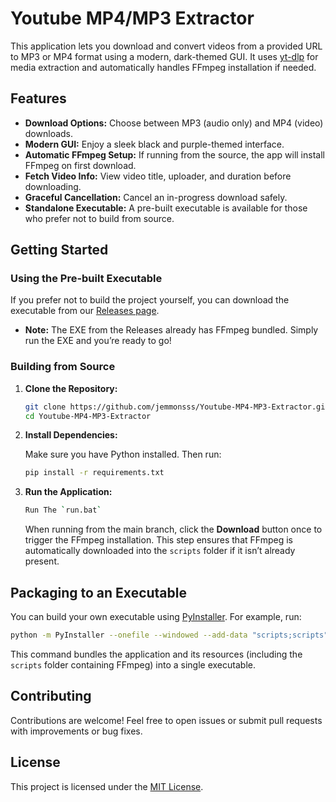 

# Youtube MP4/MP3 Extractor

This application lets you download and convert videos from a provided URL to MP3 or MP4 format using a modern, dark-themed GUI. It uses [yt-dlp](https://github.com/yt-dlp/yt-dlp) for media extraction and automatically handles FFmpeg installation if needed.

## Features

- **Download Options:** Choose between MP3 (audio only) and MP4 (video) downloads.
- **Modern GUI:** Enjoy a sleek black and purple-themed interface.
- **Automatic FFmpeg Setup:** If running from the source, the app will install FFmpeg on first download.
- **Fetch Video Info:** View video title, uploader, and duration before downloading.
- **Graceful Cancellation:** Cancel an in-progress download safely.
- **Standalone Executable:** A pre-built executable is available for those who prefer not to build from source.

## Getting Started

### Using the Pre-built Executable

If you prefer not to build the project yourself, you can download the executable from our [Releases page](https://github.com/jemmonsss/Youtube-MP4-MP3-Extractor/releases/download/tag/Youtube-MP4-MP3-Extractor.exe).

- **Note:** The EXE from the Releases already has FFmpeg bundled. Simply run the EXE and you’re ready to go!

### Building from Source

1. **Clone the Repository:**

   ```bash
   git clone https://github.com/jemmonsss/Youtube-MP4-MP3-Extractor.git
   cd Youtube-MP4-MP3-Extractor
   ```

2. **Install Dependencies:**

   Make sure you have Python installed. Then run:
   
   ```bash
   pip install -r requirements.txt
   ```

3. **Run the Application:**

   ```bash
   Run The `run.bat`
   ```

   When running from the main branch, click the **Download** button once to trigger the FFmpeg installation. This step ensures that FFmpeg is automatically downloaded into the `scripts` folder if it isn’t already present.

## Packaging to an Executable

You can build your own executable using [PyInstaller](https://pyinstaller.org/). For example, run:

```bash
python -m PyInstaller --onefile --windowed --add-data "scripts;scripts" --icon="jslogo.png" main.py
```

This command bundles the application and its resources (including the `scripts` folder containing FFmpeg) into a single executable.

## Contributing

Contributions are welcome! Feel free to open issues or submit pull requests with improvements or bug fixes.

## License

This project is licensed under the [MIT License](LICENSE).

